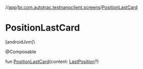 //[app](../../index.md)/[br.com.autotrac.testnanoclient.screens](index.md)/[PositionLastCard](-position-last-card.md)

# PositionLastCard

[androidJvm]\

@Composable

fun [PositionLastCard](-position-last-card.md)(content: [LastPosition](../br.com.autotrac.testnanoclient.dataRemote/-last-position/index.md)?)
